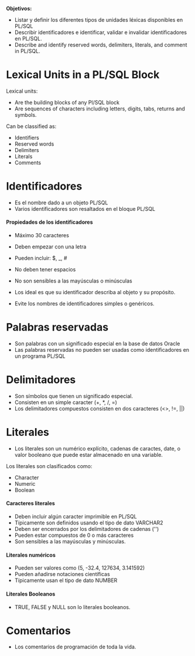 
**Objetivos:**

- Listar y definir los diferentes tipos de unidades léxicas disponibles en PL/SQL
- Describir identificadores e identificar, validar e invalidar identificadores en PL/SQL.
- Describe and identify reserved words, delimiters, literals, and comment in PL/SQL.

# Lexical Units in a PL/SQL Block

Lexical units:
- Are the building blocks of any Pl/SQL block
- Are sequences of characters including letters, digits, tabs, returns and symbols.

Can be classified as:
- Identifiers
- Reserved words
- Delimiters
- Literals
- Comments

# Identificadores

- Es el nombre dado a un objeto PL/SQL
- Varios identificadores son resaltados en el bloque PL/SQL

#### Propiedades de los identificadores

- Máximo 30 caracteres 
- Deben empezar con una letra
- Pueden incluir: $, \_, #
- No deben tener espacios
- No son sensibles a las mayúsculas o minúsculas

- Los ideal es que su identificador describa al objeto y su propósito.
- Evite los nombres de identificadores simples o genéricos.

# Palabras reservadas

- Son palabras con un significado especial en la base de datos Oracle
- Las palabras reservadas no pueden ser usadas como identificadores en un programa PL/SQL

# Delimitadores

- Son símbolos que tienen un significado especial.
- Consisten en un simple caracter (+, *, /, =)
- Los delimitadores compuestos consisten en dos caracteres (<>, !=, ||)

# Literales

- Los literales son un numérico explícito, cadenas de caractes, date, o valor booleano que puede estar almacenado en una variable.

Los literales son clasificados como:
- Character
- Numeric
- Boolean

#### Caracteres literales

- Deben incluir algún caracter imprimible en PL/SQL
- Típicamente son definidos usando el tipo de dato VARCHAR2
- Deben ser encerrados por los delimitadores de cadenas ('')
- Pueden estar compuestos de 0 o más caracteres
- Son sensibles a las mayúsculas y minúsculas.
 
#### Literales numéricos

- Pueden ser valores como (5, -32.4, 127634, 3.141592)
- Pueden añadirse notaciones científicas
- Típicamente usan el tipo de dato NUMBER

#### Literales Booleanos

- TRUE, FALSE y NULL son lo literales booleanos.

# Comentarios

- Los comentarios de programación de toda la vida.

















































































